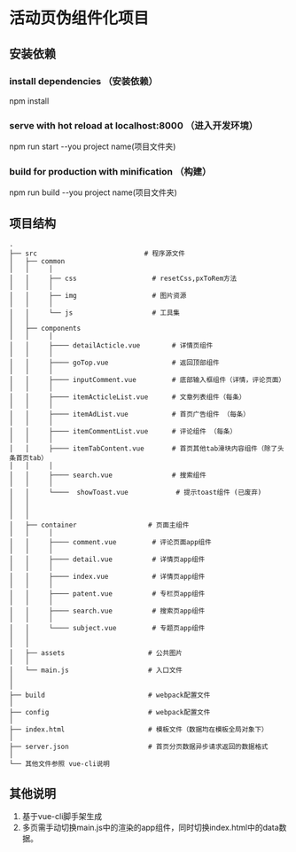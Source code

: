 # 活动页伪组件化项目


## 安装依赖

### install dependencies （安装依赖）
npm install

### serve with hot reload at localhost:8000 （进入开发环境）
npm run start --you project name(项目文件夹)

### build for production with minification （构建）
npm run build --you project name(项目文件夹)


## 项目结构

```
.
├── src                           # 程序源文件
│   ├── common                 
│   │     │
│   │     ├── css                   # resetCss,pxToRem方法
│   │     │
│   │     ├── img                   # 图片资源
│   │     │
│   │     └── js                    # 工具集
│   │
│   ├── components                  
│   │     │
│   │     ├──── detailActicle.vue	     # 详情页组件
│   │     │                
│   │     ├──── goTop.vue	             # 返回顶部组件
│   │     │
│   │     ├──── inputComment.vue	     # 底部输入框组件（详情，评论页面）
│   │     │
│   │     ├──── itemActicleList.vue      # 文章列表组件（每条）
│   │     │
│   │     ├──── itemAdList.vue	         # 首页广告组件 （每条）
│   │     │
│   │     ├──── itemCommentList.vue	     # 评论组件 （每条）
│   │     │
│   │     ├──── itemTabContent.vue	     # 首页其他tab滑块内容组件（除了头条首页tab）
│   │     │
│   │     ├──── search.vue	             # 搜索组件
│   │     │
│   │     └────  showToast.vue            # 提示toast组件 (已废弃) 
│   │ 
│   │  
│   │          
│   ├── container                  # 页面主组件   
│   │     │  
│   │     ├──── comment.vue         # 评论页面app组件
│   │     │  
│   │     ├──── detail.vue          # 详情页app组件
│   │     │  
│   │     ├──── index.vue           # 详情页app组件
│   │     │  
│   │     ├──── patent.vue          # 专栏页app组件
│   │     │  
│   │     ├──── search.vue          # 搜索页app组件
│   │     │  
│   │     └──── subject.vue         # 专题页app组件
│   │
│   │ 
│   ├── assets                     # 公共图片             
│   │
│   └── main.js           	       # 入口文件
│
│
├── build                          # webpack配置文件
│
├── config                         # webpack配置文件
│
├── index.html                     # 模板文件（数据均在模板全局对象下） 
│
├── server.json                    # 首页分页数据异步请求返回的数据格式
│
└── 其他文件参照 vue-cli说明

```

## 其他说明

1. 基于vue-cli脚手架生成
2. 多页需手动切换main.js中的渲染的app组件，同时切换index.html中的data数据。
